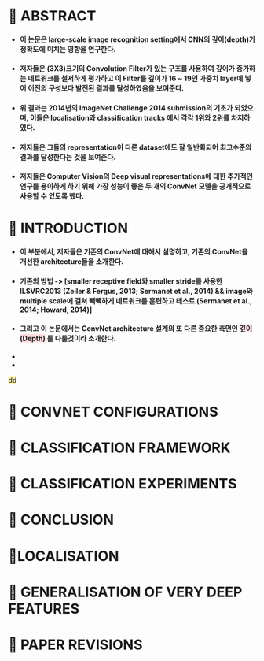 # 🚞 ABSTRACT

- #### 이 논문은 large-scale image recognition setting에서 CNN의 깊이(depth)가 정확도에 미치는 영향을 연구한다.
- #### 저자들은 (3X3)크기의 Convolution Filter가 있는 구조를 사용하여 깊이가 증가하는 네트워크를 철저하게 평가하고 이 Filter를 깊이가 16 ~ 19인 가중치 layer에 넣어 이전의 구성보다 발전된 결과를 달성하였음을 보여준다.
- #### 위 결과는 2014년의 ImageNet Challenge 2014 submission의 기초가 되었으며, 이들은 localisation과 classification tracks 에서 각각 1위와 2위를 차지하였다.
- #### 저자들은 그들의 representation이 다른 dataset에도 잘 일반화되어 최고수준의 결과를 달성한다는 것을 보여준다.
- #### 저자들은 Computer Vision의 Deep visual representations에 대한 추가적인 연구를 용이하게 하기 위해 가장 성능이 좋은 두 개의 ConvNet 모델을 공개적으로 사용할 수 있도록 했다.


# 🚞 INTRODUCTION
- #### 이 부분에서, 저자들은 기존의 ConvNet에 대해서 설명하고, 기존의 ConvNet을 개선한 architecture들을 소개한다.
- #### 기존의 방법 -> [smaller receptive field와 smaller stride를 사용한 ILSVRC2013 (Zeiler & Fergus, 2013; Sermanet et al., 2014)  &&   image와 multiple scale에 걸쳐 빽빽하게 네트워크를 훈련하고 테스트 (Sermanet et al., 2014; Howard, 2014)]
- #### 그리고 이 논문에서는 ConvNet architecture 설계의 또 다른 중요한 측면인 <span style='background-color:#ffdce0'>깊이(Depth)</span> 를 다룰것이라 소개한다.
- 
- 


<span style='background-color:#fff5b1'> dd </span>


# 🚞 CONVNET CONFIGURATIONS

# 🚞 CLASSIFICATION FRAMEWORK

# 🚞  CLASSIFICATION EXPERIMENTS

# 🚞 CONCLUSION

# 🚌LOCALISATION

# 🚌 GENERALISATION OF VERY DEEP FEATURES

# 🚌 PAPER REVISIONS
